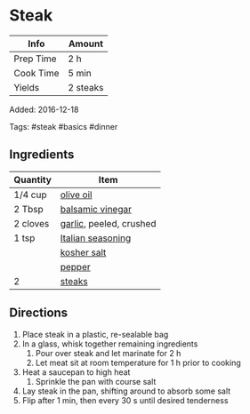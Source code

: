 # Steak

| Info      | Amount   |
| --------- | -------- |
| Prep Time | 2 h      |
| Cook Time | 5 min    |
| Yields    | 2 steaks |

Added: 2016-12-18

Tags: #steak #basics #dinner

## Ingredients

| Quantity | Item                                                      |
| -------- | --------------------------------------------------------- |
| 1/4 cup  | [olive oil](../_ingredients/olive-oil.md)                 |
| 2 Tbsp   | [balsamic vinegar](../_ingredients/balsamic-vinegar.md)   |
| 2 cloves | [garlic](../_ingredients/garlic.md), peeled, crushed      |
| 1 tsp    | [Italian seasoning](../_ingredients/italian-seasoning.md) |
|          | [kosher salt](../_ingredients/kosher-salt.md)             |
|          | [pepper](../_ingredients/pepper.md)                       |
| 2        | [steaks](../_ingredients/steak.md)                        |

## Directions

1. Place steak in a plastic, re-sealable bag
2. In a glass, whisk together remaining ingredients
   1. Pour over steak and let marinate for 2 h
   2. Let meat sit at room temperature for 1 h prior to cooking
3. Heat a saucepan to high heat
   1. Sprinkle the pan with course salt
4. Lay steak in the pan, shifting around to absorb some salt
5. Flip after 1 min, then every 30 s until desired tenderness
